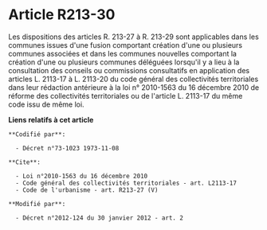 # Article R213-30

Les dispositions des articles R. 213-27 à R. 213-29 sont applicables dans les communes issues d'une fusion comportant
création d'une ou plusieurs communes associées et dans les communes nouvelles comportant la création d'une ou plusieurs
communes déléguées lorsqu'il y a lieu à la consultation des conseils ou commissions consultatifs en application des articles
L. 2113-17 à L. 2113-20 du code général des collectivités territoriales dans leur rédaction antérieure à la loi n° 2010-1563
du 16 décembre 2010 de réforme des collectivités territoriales ou de l'article L. 2113-17 du même code issu de même loi.

**Liens relatifs à cet article**

	**Codifié par**:

	  - Décret n°73-1023 1973-11-08

	**Cite**:

	  - Loi n°2010-1563 du 16 décembre 2010
	  - Code général des collectivités territoriales - art. L2113-17
	  - Code de l'urbanisme - art. R213-27 (V)

	**Modifié par**:

	  - Décret n°2012-124 du 30 janvier 2012 - art. 2
